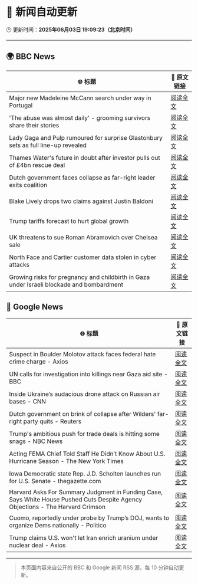 # 🧠 新闻自动更新

🕒 更新时间：**2025年06月03日 19:09:23（北京时间）**

---

## 🌍 BBC News

| 🌐 标题 | 🔗 原文链接 |
|--------|-------------|
| Major new Madeleine McCann search under way in Portugal | [阅读全文](https://www.bbc.com/news/articles/cy4k1vg34wlo) |
| 'The abuse was almost daily' - grooming survivors share their stories | [阅读全文](https://www.bbc.com/news/articles/c62n72mj113o) |
| Lady Gaga and Pulp rumoured for surprise Glastonbury sets as full line-up revealed | [阅读全文](https://www.bbc.com/news/articles/cx2jd8e6918o) |
| Thames Water's future in doubt after investor pulls out of £4bn rescue deal | [阅读全文](https://www.bbc.com/news/articles/c93leknykvyo) |
| Dutch government faces collapse as far-right leader exits coalition | [阅读全文](https://www.bbc.com/news/articles/c0r1x5yyd5wo) |
| Blake Lively drops two claims against Justin Baldoni | [阅读全文](https://www.bbc.com/news/articles/c62v5g81857o) |
| Trump tariffs forecast to hurt global growth | [阅读全文](https://www.bbc.com/news/articles/cq69j753egeo) |
| UK threatens to sue Roman Abramovich over Chelsea sale | [阅读全文](https://www.bbc.com/news/articles/cvgn45d72eyo) |
| North Face and Cartier customer data stolen in cyber attacks | [阅读全文](https://www.bbc.com/news/articles/c39x3jpv8lyo) |
| Growing risks for pregnancy and childbirth in Gaza under Israeli blockade and bombardment | [阅读全文](https://www.bbc.com/news/articles/c626ljrp21yo) |

## 📰 Google News

| 🌐 标题 | 🔗 原文链接 |
|--------|-------------|
| Suspect in Boulder Molotov attack faces federal hate crime charge - Axios | [阅读全文](https://news.google.com/rss/articles/CBMigwFBVV95cUxQazJFazRFcWhjR3otX3QtNno0ZERfekR4T2hJX3NaeE1xX1ZNUUtkTW5KVV9pRmZ5c2dwN2lHY19yMEJvYWdKa3RxbEdUd2h5cVpHWjNwZXIxYzZISm1PbmdBeVBVOUlqYlU3YkxYQjluS3JWdlh6Vk1Ya1BSV0JJZkNXbw?oc=5) |
| UN calls for investigation into killings near Gaza aid site - BBC | [阅读全文](https://news.google.com/rss/articles/CBMiWkFVX3lxTE90dmVBNVNGd2FKZ1o1QUstczlmUVF2bDExSUlVcS1kNXc3cTZnSWhtRm1DdzBDTlpLRUQyTFdFbkRlaG1KeWxZVGxYV0I4LThqa0g5akZua2VNZ9IBX0FVX3lxTE1WdjlLRlFqZmpWTlVNZHVCb3NaWWF0ZmR4TnRQOTZLc0MzOHBRcFd6Q3pkM2FHTzRoSTlrOFhCeVFnSnI0LWJpQ1RwMHdBcTRQcEhQUUd3SnJzS2tzNTJB?oc=5) |
| Inside Ukraine’s audacious drone attack on Russian air bases - CNN | [阅读全文](https://news.google.com/rss/articles/CBMimgFBVV95cUxPOC1jVzNBVEhIbWFOZmZ1N0VLU256cUJsSE1Qc2VCWktHQkxOaEdJWlQxRTVfQU9CN3VkaGVmU2pWWE9OdWdiSVNOQWRtbEdTdEM3cG5aY2pyT2pPU2gxSFJZakVVMS1wYnZYNDlIS1R3VDBPWDBIRTg5bU5RTS10SjJ0dFkyWDg2Ujh1WEJUZTFJaXM0M1N4NFZ30gGfAUFVX3lxTFBCU1drSUVYbkRBM1dKUEE4ZXNIbk9rc1JTUVVQem9RLW44T3hxcWdZTTREcTVLakxFZXJGdlozSEdIQ2M4aTZvSW9QaFF5V25oaUVhSUdqTGUxQW5BVnU0T2RheUhQYzFXUHg5N01MbWVXR0RDakVWSEdaNWlWV1c5VTBjVkVwN2dUaVNSaXcwdkNHZkVZelRjVllJYzk3MA?oc=5) |
| Dutch government on brink of collapse after Wilders' far-right party quits - Reuters | [阅读全文](https://news.google.com/rss/articles/CBMirwFBVV95cUxNMHRJa1lVQzFnUTkwSXlsemU5R2x2Y3BleXlGbXM2ODNOYWpQZmtBTC1CSkM3MHpUWDdMVms4eTIyMVFHNFM3Um5oRmJqeDFnTGNYSHplV1U3Y09qdjlwS3daOWt5NVdLYjN3bmZyTW1IckczLUxNWDFMbWhuRmRnRXJ0RnhyM2FuYldyNHg3OEFDLU91bUsxVEVnR3BIcVh3bGkzSTBlbUd3QWdZWEJj?oc=5) |
| Trump's ambitious push for trade deals is hitting some snags - NBC News | [阅读全文](https://news.google.com/rss/articles/CBMiugFBVV95cUxQei04LXYtcFlDajZNVkNySnE0ZVpWbU9wZWUwODhJN0FoWk5xbXU0NnVWLWs1SUNRTUl2Y2xlRzJraExXYXpKQ0VUUFBKa3JRNVprSmFfbHh5WmY5WjdUMVRQZnJiQ0k3RjlWYXRUSmVGUEptSFBvME1HTTVfbEczdFV1R3ZmMlN4UjkzVlRNWmNFc3Q5ek15ZmsyQ084TDlqY0JUNjNtTEJYNG1vNHdKTE1zbUNoSm1pekHSAVZBVV95cUxPa3hKeDZoNGJxZE1pTTg2SE9NVVotWG9uVFpNOUJyZzN6dUlQSU51ZXdLMmVtd1BVU0Y2cDBrZWFwUlBMRFJfRXV2MVdVc2hCclBDVmlSZw?oc=5) |
| Acting FEMA Chief Told Staff He Didn’t Know About U.S. Hurricane Season - The New York Times | [阅读全文](https://news.google.com/rss/articles/CBMilAFBVV95cUxOdThHaUlMRGxLbzhaWlR5ZFhSVWNEM3pnenhrMWRMTTlvUENVYTU5R1ZFcVR6eTNqaTdWbVRwbVZXYm5FZXpGX0VnbUhYUGE2dmtwLWhabmVtT3F6TEtOeVhXVUUxT2xHZEpYYTFJTWpESUVXQ0V4QmQtaElxZ1F3U2J6MjF5VGhKdXVYQ3ZTRFRsbDFK?oc=5) |
| Iowa Democratic state Rep. J.D. Scholten launches run for U.S. Senate - thegazette.com | [阅读全文](https://news.google.com/rss/articles/CBMitAFBVV95cUxQdG5MZldjZm82TE9va1BTVFpWbG5rbWtCM3c3V1hTQ2ZUcW5uYmVBeEJLZGJZUkg2Y0VBQy1hMFRIWHpPcnQ3U3R6QXFRTkx1d3FqUVEtMklYeUItZHZKUGRmOTFHTzhlM3dUUlJEOS13cjZDQm1rZkdXVmdLWmxvRERIMXhNUzBINV9PUkd5VGpYTFpyYjIybURqc3Q2WjJzNmhwUkI2NnBqSGhGVkY3clBOaXk?oc=5) |
| Harvard Asks For Summary Judgment in Funding Case, Says White House Pushed Cuts Despite Agency Objections - The Harvard Crimson | [阅读全文](https://news.google.com/rss/articles/CBMif0FVX3lxTE5GMml2VTkzb2ZFYXZ0WW5hVWc4dmpldEh1UkFaRFplZHVOV1JEdGZ6OWZaa0s0T0ctUHItVWhZdXB0cF9XSUZVQUF6UUhXbjZxNHBPWXAzX1IxdmQ5U3VfdkdYOXJmNUxnRjFtTkN1LTMwbG04dHZCUFdrVnlPVzA?oc=5) |
| Cuomo, reportedly under probe by Trump’s DOJ, wants to organize Dems nationally - Politico | [阅读全文](https://news.google.com/rss/articles/CBMixAFBVV95cUxNNm9NeW5xaV9mSndSSFhsWXFZeHBqdlFHekNJM2ZKZkl2VGtKMEVSQ1FsTW1xY1Z1UmMtRVd0eklIRk9ycWlaazdPMDdYYkhwYkFyWXJnc2pCSGhTbEkteWJuazV0Z3htd1B4VkRvTGI5UTduVHpSZnV5bmhsT3J2bmM4SUVjYnowZUticHltb0ItUDMxWERrMU05alFCNnhxYmdycVBSbXd1RG0zZGJjeHBraUc5WWdwZjZYYjM2N0tLeXJv?oc=5) |
| Trump claims U.S. won't let Iran enrich uranium under nuclear deal - Axios | [阅读全文](https://news.google.com/rss/articles/CBMiekFVX3lxTE53VWFiSThGTTRxZnMzWnJKOTAydTVmemVNWWlXTDFkVWZ2NUJFdjJkM1lPcFhkOVRuLTZ4cWk0anRxencxbkNDRi1xUlRqeEJudHEzU05RZUVZa1NlMllJdlo5bnhVcXlqLVJ4aUdQMTFYUTlQNVI2OVBB?oc=5) |

---
> 本页面内容来自公开的 BBC 和 Google 新闻 RSS 源，每 10 分钟自动更新。